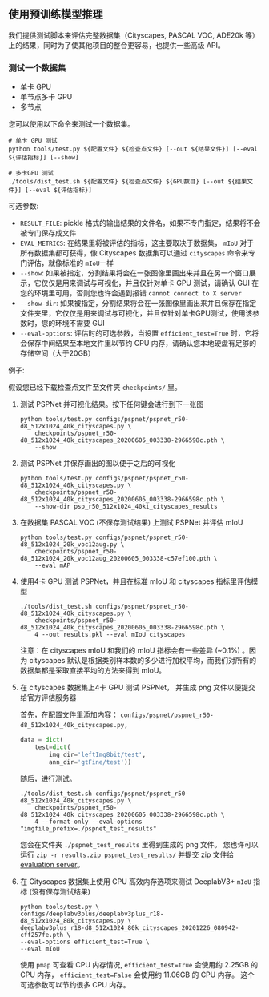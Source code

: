 ## 使用预训练模型推理

我们提供测试脚本来评估完整数据集（Cityscapes, PASCAL VOC, ADE20k 等）上的结果，同时为了使其他项目的整合更容易，也提供一些高级 API。

### 测试一个数据集

- 单卡 GPU
- 单节点多卡 GPU
- 多节点

您可以使用以下命令来测试一个数据集。

```shell
# 单卡 GPU 测试
python tools/test.py ${配置文件} ${检查点文件} [--out ${结果文件}] [--eval ${评估指标}] [--show]

# 多卡GPU 测试
./tools/dist_test.sh ${配置文件} ${检查点文件} ${GPU数目} [--out ${结果文件}] [--eval ${评估指标}]
```

可选参数:

- `RESULT_FILE`: pickle 格式的输出结果的文件名，如果不专门指定，结果将不会被专门保存成文件
- `EVAL_METRICS`: 在结果里将被评估的指标，这主要取决于数据集，  `mIoU`  对于所有数据集都可获得，像 Cityscapes 数据集可以通过 `cityscapes` 命令来专门评估，就像标准的 `mIoU`一样
- `--show`: 如果被指定，分割结果将会在一张图像里画出来并且在另一个窗口展示，它仅仅是用来调试与可视化，并且仅针对单卡 GPU 测试，请确认 GUI 在您的环境里可用，否则您也许会遇到报错 `cannot connect to X server`
- `--show-dir`: 如果被指定，分割结果将会在一张图像里画出来并且保存在指定文件夹里，它仅仅是用来调试与可视化，并且仅针对单卡GPU测试，使用该参数时，您的环境不需要 GUI
- `--eval-options`: 评估时的可选参数，当设置 `efficient_test=True` 时，它将会保存中间结果至本地文件里以节约 CPU 内存，请确认您本地硬盘有足够的存储空间（大于20GB）

例子:

假设您已经下载检查点文件至文件夹 `checkpoints/` 里。

1. 测试 PSPNet 并可视化结果。按下任何键会进行到下一张图

    ```shell
    python tools/test.py configs/pspnet/pspnet_r50-d8_512x1024_40k_cityscapes.py \
        checkpoints/pspnet_r50-d8_512x1024_40k_cityscapes_20200605_003338-2966598c.pth \
        --show
    ```

2. 测试 PSPNet 并保存画出的图以便于之后的可视化

    ```shell
    python tools/test.py configs/pspnet/pspnet_r50-d8_512x1024_40k_cityscapes.py \
        checkpoints/pspnet_r50-d8_512x1024_40k_cityscapes_20200605_003338-2966598c.pth \
        --show-dir psp_r50_512x1024_40ki_cityscapes_results
    ```

3. 在数据集 PASCAL VOC (不保存测试结果) 上测试 PSPNet 并评估 mIoU

    ```shell
    python tools/test.py configs/pspnet/pspnet_r50-d8_512x1024_20k_voc12aug.py \
        checkpoints/pspnet_r50-d8_512x1024_20k_voc12aug_20200605_003338-c57ef100.pth \
        --eval mAP
    ```

4. 使用4卡 GPU 测试 PSPNet，并且在标准 mIoU 和 cityscapes 指标里评估模型

    ```shell
    ./tools/dist_test.sh configs/pspnet/pspnet_r50-d8_512x1024_40k_cityscapes.py \
        checkpoints/pspnet_r50-d8_512x1024_40k_cityscapes_20200605_003338-2966598c.pth \
        4 --out results.pkl --eval mIoU cityscapes
    ```

   注意：在 cityscapes mIoU 和我们的 mIoU 指标会有一些差异 (~0.1%) 。因为 cityscapes 默认是根据类别样本数的多少进行加权平均，而我们对所有的数据集都是采取直接平均的方法来得到 mIoU。


5. 在 cityscapes 数据集上4卡 GPU 测试 PSPNet， 并生成 png 文件以便提交给官方评估服务器

   首先，在配置文件里添加内容： `configs/pspnet/pspnet_r50-d8_512x1024_40k_cityscapes.py`，

    ```python
    data = dict(
        test=dict(
            img_dir='leftImg8bit/test',
            ann_dir='gtFine/test'))
    ```

   随后，进行测试。

    ```shell
    ./tools/dist_test.sh configs/pspnet/pspnet_r50-d8_512x1024_40k_cityscapes.py \
        checkpoints/pspnet_r50-d8_512x1024_40k_cityscapes_20200605_003338-2966598c.pth \
        4 --format-only --eval-options "imgfile_prefix=./pspnet_test_results"
    ```

   您会在文件夹 `./pspnet_test_results` 里得到生成的 png 文件。
   您也许可以运行 `zip -r results.zip pspnet_test_results/` 并提交 zip 文件给 [evaluation server](https://www.cityscapes-dataset.com/submit/)。


6. 在 Cityscapes 数据集上使用 CPU 高效内存选项来测试 DeeplabV3+ `mIoU` 指标 (没有保存测试结果)

    ```shell
    python tools/test.py \
    configs/deeplabv3plus/deeplabv3plus_r18-d8_512x1024_80k_cityscapes.py \
    deeplabv3plus_r18-d8_512x1024_80k_cityscapes_20201226_080942-cff257fe.pth \
    --eval-options efficient_test=True \
    --eval mIoU
    ```

    使用 ```pmap``` 可查看 CPU 内存情况,  ```efficient_test=True``` 会使用约 2.25GB 的 CPU 内存， ```efficient_test=False``` 会使用约 11.06GB 的 CPU 内存。 这个可选参数可以节约很多 CPU 内存。
